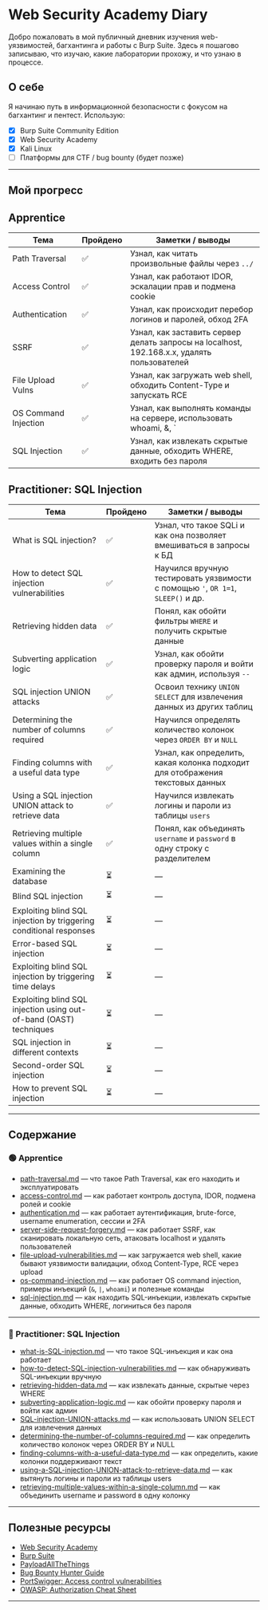 # Web Security Academy Diary

Добро пожаловать в мой публичный дневник изучения web-уязвимостей, багхантинга и работы с Burp Suite. Здесь я пошагово записываю, что изучаю, какие лаборатории прохожу, и что узнаю в процессе.

## О себе
Я начинаю путь в информационной безопасности с фокусом на багхантинг и пентест. Использую:
- [x] Burp Suite Community Edition
- [x] Web Security Academy
- [x] Kali Linux
- [ ] Платформы для CTF / bug bounty (будет позже)

---

## Мой прогресс

## Apprentice

| Тема                        | Пройдено | Заметки / выводы |
|-----------------------------|----------|------------------|
| Path Traversal              | ✅        | Узнал, как читать произвольные файлы через `../` |
| Access Control              | ✅        | Узнал, как работают IDOR, эскалации прав и подмена cookie  |
| Authentication              | ✅        | Узнал, как происходит перебор логинов и паролей, обход 2FA |
| SSRF                        | ✅        | Узнал, как заставить сервер делать запросы на localhost, 192.168.x.x, удалять пользователей |
| File Upload Vulns           | ✅        | Узнал, как загружать web shell, обходить Content-Type и запускать RCE |
| OS Command Injection        | ✅        | Узнал, как выполнять команды на сервере, использовать whoami, &, ` |
| SQL Injection               | ✅        | Узнал, как извлекать скрытые данные, обходить WHERE, входить без пароля |


## Practitioner: SQL Injection

| Тема                                                                 | Пройдено | Заметки / выводы |
|----------------------------------------------------------------------|----------|------------------|
| What is SQL injection?                                               | ✅        | Узнал, что такое SQLi и как она позволяет вмешиваться в запросы к БД |
| How to detect SQL injection vulnerabilities                          | ✅        | Научился вручную тестировать уязвимости с помощью `'`, `OR 1=1`, `SLEEP()` и др. |
| Retrieving hidden data                                               | ✅        | Понял, как обойти фильтры `WHERE` и получить скрытые данные |
| Subverting application logic                                         | ✅        | Узнал, как обойти проверку пароля и войти как админ, используя `--` |
| SQL injection UNION attacks                                          | ✅        | Освоил технику `UNION SELECT` для извлечения данных из других таблиц |
| Determining the number of columns required                           | ✅        | Научился определять количество колонок через `ORDER BY` и `NULL` |
| Finding columns with a useful data type                              | ✅        | Узнал, как определить, какая колонка подходит для отображения текстовых данных |
| Using a SQL injection UNION attack to retrieve data                  | ✅        | Научился извлекать логины и пароли из таблицы `users` |
| Retrieving multiple values within a single column                    | ✅        | Понял, как объединять `username` и `password` в одну строку с разделителем |
| Examining the database                                               | ⏳        | — |
| Blind SQL injection                                                  | ⏳        | — |
| Exploiting blind SQL injection by triggering conditional responses   | ⏳        | — |
| Error-based SQL injection                                            | ⏳        | — |
| Exploiting blind SQL injection by triggering time delays             | ⏳        | — |
| Exploiting blind SQL injection using out-of-band (OAST) techniques   | ⏳        | — |
| SQL injection in different contexts                                  | ⏳        | — |
| Second-order SQL injection                                           | ⏳        | — |
| How to prevent SQL injection                                         | ⏳        | — |


---

## Содержание

### 🟢 Apprentice

- [path-traversal.md](path-traversal.md) — что такое Path Traversal, как его находить и эксплуатировать
- [access-control.md](access-control.md) — как работает контроль доступа, IDOR, подмена ролей и cookie
- [authentication.md](authentication.md) — как работает аутентификация, brute-force, username enumeration, сессии и 2FA
- [server-side-request-forgery.md](server-side-request-forgery.md) — как работает SSRF, как сканировать локальную сеть, атаковать localhost и удалять пользователей
- [file-upload-vulnerabilities.md](file-upload-vulnerabilities.md) — как загружается web shell, какие бывают уязвимости валидации, обход Content-Type, RCE через upload
- [os-command-injection.md](os-command-injection.md) — как работает OS command injection, примеры инъекций (`&`, `|`, `whoami`) и полезные команды
- [sql-injection.md](sql-injection.md) — как находить SQL-инъекции, извлекать скрытые данные, обходить WHERE, логиниться без пароля

---

### 🔵 Practitioner: SQL Injection

- [what-is-SQL-injection.md](what-is-SQL-injection.md) — что такое SQL-инъекция и как она работает
- [how-to-detect-SQL-injection-vulnerabilities.md](how-to-detect-SQL-injection-vulnerabilities.md) — как обнаруживать SQL-инъекции вручную
- [retrieving-hidden-data.md](retrieving-hidden-data.md) — как извлекать данные, скрытые через WHERE
- [subverting-application-logic.md](subverting-application-logic.md) — как обойти проверку пароля и войти как админ
- [SQL-injection-UNION-attacks.md](SQL-injection-UNION-attacks.md) — как использовать UNION SELECT для извлечения данных
- [determining-the-number-of-columns-required.md](determining-the-number-of-columns-required.md) — как определить количество колонок через ORDER BY и NULL
- [finding-columns-with-a-useful-data-type.md](finding-columns-with-a-useful-data-type.md) — как определить, какие колонки поддерживают текст
- [using-a-SQL-injection-UNION-attack-to-retrieve-data.md](using-a-SQL-injection-UNION-attack-to-retrieve-data.md) — как вытянуть логины и пароли из таблицы users
- [retrieving-multiple-values-within-a-single-column.md](retrieving-multiple-values-within-a-single-column.md) — как объединить username и password в одну колонку
  
---

## Полезные ресурсы

- [Web Security Academy](https://portswigger.net/web-security)
- [Burp Suite](https://portswigger.net/burp)
- [PayloadAllTheThings](https://github.com/swisskyrepo/PayloadsAllTheThings)
- [Bug Bounty Hunter Guide](https://github.com/nahamsec/Resources-for-Beginner-Bug-Bounty-Hunters)
- [PortSwigger: Access control vulnerabilities](https://portswigger.net/web-security/access-control)
- [OWASP: Authorization Cheat Sheet](https://cheatsheetseries.owasp.org/cheatsheets/Authorization_Cheat_Sheet.html)

---
